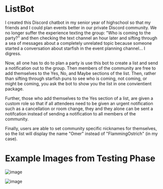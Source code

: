 # ListBot

I created this Discord chatbot in my senior year of highschool so that my friends and I could plan events better in our private Discord community. We no longer suffer the experience texting the group: "Who is coming to the party?" and then checking the text channel an hour later and sifting through a sea of messages about a completely unrelated topic because someone started a conversation about starfish in the event planning channel... I digress. 

Now, all one has to do to plan a party is use this bot to create a list and send a notification out to the group. Then members of the community are free to add themselves to the Yes, No, and Maybe sections of the list. Then, rather than sifting through starfish puns to see who is coming, not coming, or might be coming, you ask the bot to show you the list in one convientient package.

Further, those who add themselves to the Yes section of a list, are given a custom role so that if all attendees need to be given an urgent notification such as a cancellation or room change, they and they alone can be sent a notifcation instead of sending a notification to all members of the community.

Finally, users are able to set community specific nicknames for themselves, so the list will display the name "Omer" instead of "FlammingOstrich" (in my case).


# Example Images from Testing Phase
![image](https://user-images.githubusercontent.com/39203620/194157009-6a744c63-85ba-4e34-98ba-469be89d77a6.png)

![image](https://user-images.githubusercontent.com/39203620/194157257-ab8586f1-89a2-4964-be81-87e9a9017e51.png)
